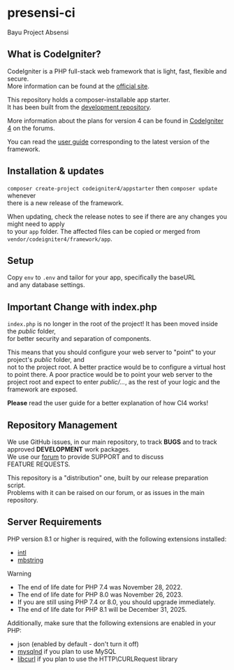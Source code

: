 # presensi-ci
Bayu Project Absensi

## What is CodeIgniter?

CodeIgniter is a PHP full-stack web framework that is light, fast, flexible and secure.  
More information can be found at the [official site](https://codeigniter.com).

This repository holds a composer-installable app starter.  
It has been built from the [development repository](https://github.com/codeigniter4/CodeIgniter4).

More information about the plans for version 4 can be found in [CodeIgniter 4](https://forum.codeigniter.com/forumdisplay.php?fid=28) on the forums.

You can read the [user guide](https://codeigniter.com/user_guide/) corresponding to the latest version of the framework.

## Installation & updates

`composer create-project codeigniter4/appstarter` then `composer update` whenever  
there is a new release of the framework.

When updating, check the release notes to see if there are any changes you might need to apply  
to your `app` folder. The affected files can be copied or merged from  
`vendor/codeigniter4/framework/app`.

## Setup

Copy `env` to `.env` and tailor for your app, specifically the baseURL  
and any database settings.

## Important Change with index.php

`index.php` is no longer in the root of the project! It has been moved inside the *public* folder,  
for better security and separation of components.

This means that you should configure your web server to "point" to your project's *public* folder, and  
not to the project root. A better practice would be to configure a virtual host to point there. A poor practice would be to point your web server to the project root and expect to enter *public/...*, as the rest of your logic and the  
framework are exposed.

**Please** read the user guide for a better explanation of how CI4 works!

## Repository Management

We use GitHub issues, in our main repository, to track **BUGS** and to track approved **DEVELOPMENT** work packages.  
We use our [forum](http://forum.codeigniter.com) to provide SUPPORT and to discuss  
FEATURE REQUESTS.

This repository is a "distribution" one, built by our release preparation script.  
Problems with it can be raised on our forum, or as issues in the main repository.

## Server Requirements

PHP version 8.1 or higher is required, with the following extensions installed:

- [intl](http://php.net/manual/en/intl.requirements.php)
- [mbstring](http://php.net/manual/en/mbstring.installation.php)

> [!WARNING]  
> - The end of life date for PHP 7.4 was November 28, 2022.  
> - The end of life date for PHP 8.0 was November 26, 2023.  
> - If you are still using PHP 7.4 or 8.0, you should upgrade immediately.  
> - The end of life date for PHP 8.1 will be December 31, 2025.

Additionally, make sure that the following extensions are enabled in your PHP:

- json (enabled by default - don't turn it off)
- [mysqlnd](http://php.net/manual/en/mysqlnd.install.php) if you plan to use MySQL
- [libcurl](http://php.net/manual/en/curl.requirements.php) if you plan to use the HTTP\CURLRequest library
